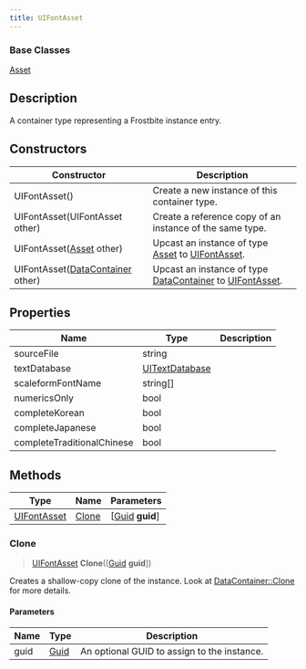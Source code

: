 ```yaml
---
title: UIFontAsset
---
```

### Base Classes

[Asset](Asset)

## Description

A container type representing a Frostbite instance entry.

## Constructors

| Constructor                                                            | Description                                                                                                   |
| ---------------------------------------------------------------------- | ------------------------------------------------------------------------------------------------------------- |
| UIFontAsset()                                                          | Create a new instance of this container type.                                                                 |
| UIFontAsset(UIFontAsset other)                                         | Create a reference copy of an instance of the same type.                                                      |
| UIFontAsset([Asset](Asset) other)                                      | Upcast an instance of type [Asset](Asset) to [UIFontAsset](UIFontAsset).                                      |
| UIFontAsset([DataContainer](/vext/ref/shared/class/datacontainer) other) | Upcast an instance of type [DataContainer](/vext/ref/shared/class/datacontainer) to [UIFontAsset](UIFontAsset). |

## Properties

| Name                       | Type                             | Description |
| -------------------------- | -------------------------------- | ----------- |
| sourceFile                 | string                           |             |
| textDatabase               | [UITextDatabase](UITextDatabase) |             |
| scaleformFontName          | string\[\]                       |             |
| numericsOnly               | bool                             |             |
| completeKorean             | bool                             |             |
| completeJapanese           | bool                             |             |
| completeTraditionalChinese | bool                             |             |

## Methods

| Type                       | Name            | Parameters                                     |
| -------------------------- | --------------- | ---------------------------------------------- |
| [UIFontAsset](UIFontAsset) | [Clone](#clone) | \[[Guid](/vext/ref/shared/class/guid) **guid**\] |

### Clone

> [UIFontAsset](UIFontAsset) **Clone**(\[[Guid](/vext/ref/shared/class/guid) **guid**\])

Creates a shallow-copy clone of the instance. Look at [DataContainer::Clone](/vext/ref/shared/class/datacontainer#clone) for more details.

#### Parameters

| Name | Type         | Description                                 |
| ---- | ------------ | ------------------------------------------- |
| guid | [Guid](Guid) | An optional GUID to assign to the instance. |
